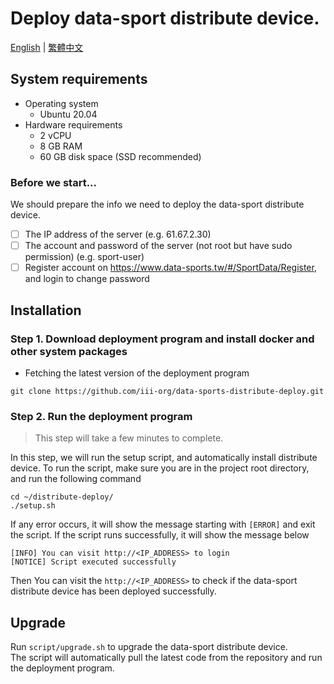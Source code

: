 # Deploy data-sport distribute device.

[English](README.md) | [繁體中文](README.zh_TW.md)

## System requirements

- Operating system
    - Ubuntu 20.04
- Hardware requirements
    - 2 vCPU
    - 8 GB RAM
    - 60 GB disk space (SSD recommended)

### Before we start...

We should prepare the info we need to deploy the data-sport distribute device.

- [ ] The IP address of the server (e.g. 61.67.2.30)
- [ ] The account and password of the server (not root but have sudo permission) (e.g. sport-user)
- [ ] Register account on https://www.data-sports.tw/#/SportData/Register, and login to change password

## Installation

### Step 1. Download deployment program and install docker and other system packages
- Fetching the latest version of the deployment program

```shell
git clone https://github.com/iii-org/data-sports-distribute-deploy.git
```
### Step 2. Run the deployment program

> This step will take a few minutes to complete.

In this step, we will run the setup script, and automatically install distribute device.
To run the script, make sure you are in the project root directory, and run the following command
```shell
cd ~/distribute-deploy/ 
./setup.sh
```

If any error occurs, it will show the message starting with `[ERROR]` and exit the script.
If the script runs successfully, it will show the message below

```
[INFO] You can visit http://<IP_ADDRESS> to login
[NOTICE] Script executed successfully
```

Then You can visit the  `http://<IP_ADDRESS>` to check if the data-sport distribute device has been deployed successfully.


## Upgrade

Run `script/upgrade.sh` to upgrade the  data-sport distribute device.  
The script will automatically pull the latest code from the repository and run the deployment program.

